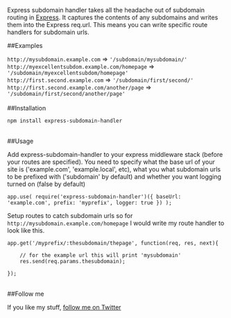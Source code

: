 Express subdomain handler takes all the headache out of subdomain routing in [Express](http://expressjs.com). It captures the contents of any
subdomains and writes them into the Express req.url. This means you can write specific route handlers for subdomain urls.

##Examples

`http://mysubdomain.example.com` => `'/subdomain/mysubdomain/'`  
`http://myexcellentsubdom.example.com/homepage` => `'/subdomain/myexcellentsubdom/homepage'`  
`http://first.second.example.com` => `'/subdomain/first/second/'`  
`http://first.second.example.com/another/page` => `'/subdomain/first/second/another/page'`  
<br/>
##Installation

	npm install express-subdomain-handler
<br/>
##Usage

Add express-subdomain-handler to your express middleware stack (before your routes are specified). You need to specify
what the base url of your site is ('example.com', 'example.local', etc), what you what subdomain urls to be prefixed with
('subdomain' by default) and whether you want logging turned on (false by default)

	app.use( require('express-subdomain-handler')({ baseUrl: 'example.com', prefix: 'myprefix', logger: true }) );  

Setup routes to catch subdomain urls so for `http://mysubdomain.example.com/homepage` I would write my route
handler to look like this.

	app.get('/myprefix/:thesubdomain/thepage', function(req, res, next){

		// for the example url this will print 'mysubdomain'
		res.send(req.params.thesubdomain);

	});
<br/>
##Follow me

If you like my stuff, [follow me on Twitter](http://twitter.com/wilsonpage)